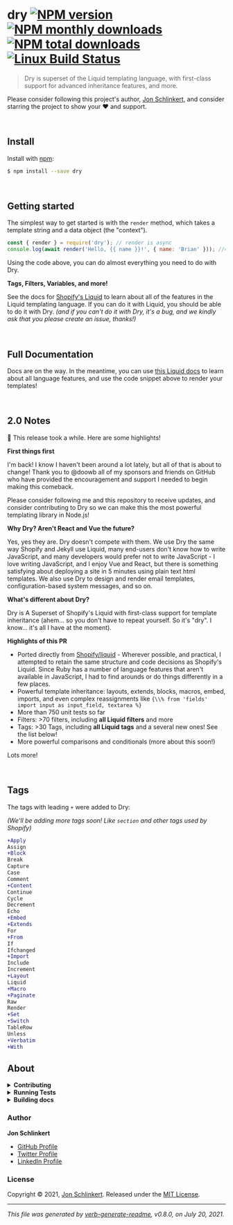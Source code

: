 # dry [![NPM version](https://img.shields.io/npm/v/dry.svg?style=flat)](https://www.npmjs.com/package/dry) [![NPM monthly downloads](https://img.shields.io/npm/dm/dry.svg?style=flat)](https://npmjs.org/package/dry) [![NPM total downloads](https://img.shields.io/npm/dt/dry.svg?style=flat)](https://npmjs.org/package/dry) [![Linux Build Status](https://img.shields.io/travis/jonschlinkert/dry.svg?style=flat&label=Travis)](https://travis-ci.org/jonschlinkert/dry)

> Dry is superset of the Liquid templating language, with first-class support for advanced inheritance features, and more.

Please consider following this project's author, [Jon Schlinkert](https://github.com/jonschlinkert), and consider starring the project to show your :heart: and support.

<br>

## Install

Install with [npm](https://www.npmjs.com/):

```sh
$ npm install --save dry
```

<br>

## Getting started

The simplest way to get started is with the `render` method, which takes a template string and a data object (the "context").

```js
const { render } = require('dry'); // render is async
console.log(await render('Hello, {{ name }}!', { name: 'Brian' })); //=> Hello, Brian!
```

Using the code above, you can do almost everything you need to do with Dry.

**Tags, Filters, Variables, and more!**

See the docs for [Shopify's Liquid](https://shopify.github.io/liquid/basics/introduction/) to learn about all of the features in the Liquid templating language. If you can do it with Liquid, you should be able to do it with Dry. _(and if you can't do it with Dry, it's a bug, and we kindly ask that you please create an issue, thanks!)_

<br>

## Full Documentation

Docs are on the way. In the meantime, you can use [this Liquid docs](https://shopify.github.io/liquid/basics/introduction/) to learn about all language features, and use the code snippet above to render your templates!

<br>

## 2.0 Notes

🎉  This release took a while. Here are some highlights!

**First things first**

I'm back! I know I haven't been around a lot lately, but all of that is about to change! Thank you to @doowb all of my sponsors and friends on GitHub who have provided the encouragement and support I needed to begin making this comeback.

Please consider following me and this repository to receive updates, and consider contributing to Dry so we can make this the most powerful templating library in Node.js!

**Why Dry? Aren't React and Vue the future?**

Yes, yes they are. Dry doesn't compete with them. We use Dry the same way Shopify and Jekyll use Liquid, many end-users don't know how to write JavaScript, and many developers would prefer not to write JavaScript - I love writing JavaScript, and I enjoy Vue and React, but there is something satisfying about deploying a site in 5 minutes using plain text html templates. We also use Dry to design and render email templates, configuration-based system messages, and so on.

**What's different about Dry?**

Dry is A Superset of Shopify's Liquid with first-class support for template inheritance (ahem... so you don't have to repeat yourself. So it's "dry". I know... it's all I have at the moment).

**Highlights of this PR**

* Ported directly from [Shopify/liquid](https://github.com/Shopify/liquid) - Wherever possible, and practical, I attempted to retain the same structure and code decisions as Shopify's Liquid. Since Ruby has a number of language features that aren't available in JavaScript, I had to find arounds or do things differently in a few places.
* Powerful template inheritance: layouts, extends, blocks, macros, embed, imports, and even complex reassignments like `{\\% from 'fields' import input as input_field, textarea %}`
* More than 750 unit tests so far
* Filters: >70 filters, including **all Liquid filters** and more
* Tags: >30 Tags, including **all Liquid tags** and a several new ones! See the list below!
* More powerful comparisons and conditionals (more about this soon!)

Lots more!

<br>

## Tags

The tags with leading `+` were added to Dry:

_(We'll be adding more tags soon! Like `section` and other tags used by Shopify)_

```diff
+Apply
Assign
+Block
Break
Capture
Case
Comment
+Content
Continue
Cycle
Decrement
Echo
+Embed
+Extends
For
+From
If
Ifchanged
+Import
Include
Increment
+Layout
Liquid
+Macro
+Paginate
Raw
Render
+Set
+Switch
TableRow
Unless
+Verbatim
+With
```

## About

<details>
<summary><strong>Contributing</strong></summary>

Pull requests and stars are always welcome. For bugs and feature requests, [please create an issue](../../issues/new).

Please read the [contributing guide](.github/contributing.md) for advice on opening issues, pull requests, and coding standards.

</details>

<details>
<summary><strong>Running Tests</strong></summary>

Running and reviewing unit tests is a great way to get familiarized with a library and its API. You can install dependencies and run tests with the following command:

```sh
$ npm install && npm test
```

</details>

<details>
<summary><strong>Building docs</strong></summary>

_(This project's readme.md is generated by [verb](https://github.com/verbose/verb-generate-readme), please don't edit the readme directly. Any changes to the readme must be made in the [.verb.md](.verb.md) readme template.)_

To generate the readme, run the following command:

```sh
$ npm install -g verbose/verb#dev verb-generate-readme && verb
```

</details>

### Author

**Jon Schlinkert**

* [GitHub Profile](https://github.com/jonschlinkert)
* [Twitter Profile](https://twitter.com/jonschlinkert)
* [LinkedIn Profile](https://linkedin.com/in/jonschlinkert)

### License

Copyright © 2021, [Jon Schlinkert](https://github.com/jonschlinkert).
Released under the [MIT License](LICENSE).

***

_This file was generated by [verb-generate-readme](https://github.com/verbose/verb-generate-readme), v0.8.0, on July 20, 2021._
